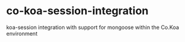 # co-koa-session-integration
koa-session integration with support for mongoose within the Co.Koa environment
